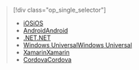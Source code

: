 > [!div class="op_single_selector"]
> * [<span data-ttu-id="e030c-101">iOS</span><span class="sxs-lookup"><span data-stu-id="e030c-101">iOS</span></span>](../articles/active-directory/develop/active-directory-devquickstarts-ios.md)
> * [<span data-ttu-id="e030c-102">Android</span><span class="sxs-lookup"><span data-stu-id="e030c-102">Android</span></span>](../articles/active-directory/develop/active-directory-devquickstarts-android.md)
> * [<span data-ttu-id="e030c-103">.NET</span><span class="sxs-lookup"><span data-stu-id="e030c-103">.NET</span></span>](../articles/active-directory/develop/active-directory-devquickstarts-dotnet.md)
> * [<span data-ttu-id="e030c-104">Windows Universal</span><span class="sxs-lookup"><span data-stu-id="e030c-104">Windows Universal</span></span>](../articles/active-directory/develop/active-directory-devquickstarts-windowsstore.md)
> * [<span data-ttu-id="e030c-105">Xamarin</span><span class="sxs-lookup"><span data-stu-id="e030c-105">Xamarin</span></span>](../articles/active-directory/develop/active-directory-devquickstarts-xamarin.md)
> * [<span data-ttu-id="e030c-106">Cordova</span><span class="sxs-lookup"><span data-stu-id="e030c-106">Cordova</span></span>](../articles/active-directory/develop/active-directory-devquickstarts-cordova.md)
> 
> 

